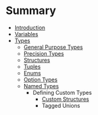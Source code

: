 # Summary

* [Introduction](README.md)
* [Variables](variables.md)
* [Types](types.md)
   * [General Purpose Types](general_purpose_types.md)
   * [Precision Types](precision_types.md)
   * [Structures](structures.md)
   * [Tuples](tuples.md)
   * [Enums](enums.md)
   * [Option Types](option_types.md)
   * [Named Types](named_types.md)
       * Defining Custom Types
           * [Custom Structures](custom_structures.md)
           * Tagged Unions

